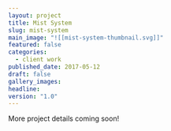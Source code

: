 ```yaml
---
layout: project
title: Mist System
slug: mist-system
main_image: "![[mist-system-thumbnail.svg]]"
featured: false
categories:
  - client work
published_date: 2017-05-12
draft: false
gallery_images: 
headline: 
version: "1.0"
---
```


More project details coming soon!